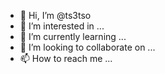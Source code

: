 - 👋 Hi, I’m @ts3tso
- 👀 I’m interested in ...
- 🌱 I’m currently learning ...
- 💞️ I’m looking to collaborate on ...
- 📫 How to reach me ...

<!---
ts3tso/ts3tso is a ✨ special ✨ repository because its `README.md` (this file) appears on your GitHub profile.
You can click the Preview link to take a look at your changes.
--->
